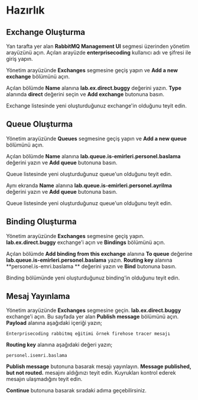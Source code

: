 # Hazırlık

## Exchange Oluşturma

Yan tarafta yer alan **RabbitMQ Management UI** segmesi üzerinden yönetim arayüzünü açın.
Açılan arayüzde **enterprisecoding** kullanıcı adı ve şifresi ile giriş yapın.

Yönetim arayüzünde **Exchanges** segmesine geçiş yapın ve **Add a new exchange** bölümünü açın.

Açılan bölümde **Name** alanına **lab.ex.direct.buggy** değerini yazın. **Type** alanında **direct** değerini seçin ve **Add exchange** butonuna basın.

Exchange listesinde yeni oluşturduğunuz exchange'in olduğunu teyit edin.

## Queue Oluşturma

Yönetim arayüzünde **Queues** segmesine geçiş yapın ve **Add a new queue** bölümünü açın.

Açılan bölümde **Name** alanına **lab.queue.is-emirleri.personel.baslama** değerini yazın ve **Add queue** butonuna basın.

Queue listesinde yeni oluşturduğunuz queue'un olduğunu teyit edin.

Aynı ekranda **Name** alanına **lab.queue.is-emirleri.personel.ayrilma** değerini yazın ve **Add queue** butonuna basın.

Queue listesinde yeni oluşturduğunuz queue'un olduğunu teyit edin.

## Binding Oluşturma

Yönetim arayüzünde **Exchanges** segmesine geçiş yapın. **lab.ex.direct.buggy** exchange'i açın ve **Bindings** bölümünü açın.

Açılan bölümde **Add binding from this exchange** alanına **To queue** değerine **lab.queue.is-emirleri.personel.baslama** yazın. **Routing key** alanına **personel.is-emri.baslama
** değerini yazın ve **Bind** butonuna basın.

Binding bölümünde yeni oluşturduğunuz binding'in olduğunu teyit edin.

## Mesaj Yayınlama

Yönetim arayüzünde **Exchanges** segmesine geçin. **lab.ex.direct.buggy** exchange'i açın. Bu sayfada yer alan **Publish message** bölümünü açın. **Payload** alanına aşağıdaki içeriği yazın;

`Enterprisecoding rabbitmq eğitimi örnek firehose tracer mesajı`

**Routing key** alanına aşağıdaki değeri yazın;

`personel.isemri.baslama`

**Publish message** butonuna basarak mesajı yayınlayın. 
**Message published, but not routed.** mesajını aldığınızı teyit edin. Kuyrukları kontrol ederek mesajın ulaşmadığını teyit edin.

**Continue** butonuna basarak sıradaki adıma geçebilirsiniz.